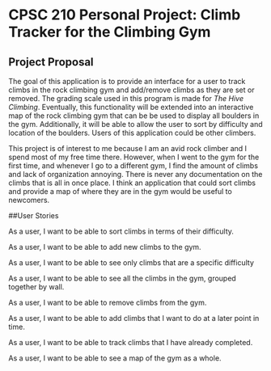 # CPSC 210 Personal Project: Climb Tracker for the Climbing Gym

## Project Proposal

The goal of this application is to provide an interface for a user to track climbs
in the rock climbing gym and add/remove climbs as they are set or removed. The grading scale used in 
 this program is made
for *The Hive Climbing*.
 Eventually, this functionality will be extended into an interactive
map of the rock climbing gym that can be 
be used to display all boulders in the gym. Additionally, it will be able to allow the user
to sort by difficulty and location of the boulders. Users of this application
could be other climbers.

This project is of interest to me because I am an avid rock climber
and I spend most of my free time there. However, when I went to
the gym for the first time, and whenever I go to a different gym, I find the
amount of climbs and lack of organization annoying. There is never any documentation on the climbs that
 is all in once place.
 I think an application that could sort climbs 
and provide a map of where they are in the gym would be useful to newcomers.

##User Stories

As a user, I want to be able to sort climbs in terms of their difficulty.

As a user, I want to be able to add new climbs to the gym.

As a user, I want to be able to see only climbs that are a specific difficulty

As a user, I want to be able to see all the climbs in the gym, grouped together by wall.

As a user, I want to be able to remove climbs from the gym.



As a user, I want to be able to add climbs that I want to do at a later point in time.

As a user, I want to be able to track climbs that I have already completed.

As a user, I want to be able to see a map of the gym as a whole.


